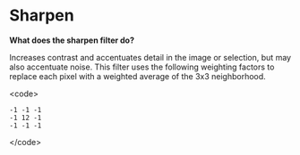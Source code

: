 # Sharpen

**What does the sharpen filter do?**

Increases contrast and accentuates detail in the image or selection, but
may also accentuate noise. This filter uses the following weighting
factors to replace each pixel with a weighted average of the 3x3
neighborhood.

\<code\>

    -1 -1 -1
    -1 12 -1
    -1 -1 -1

\</code\>
